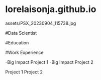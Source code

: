# lorelaisonja.github.io
assets/PSX_20230904_115738.jpg

#Data Scientist

#Education

#Work Experience


-Big Impact Project 1
-Big Impact Project 2

Project 1
Project 2
